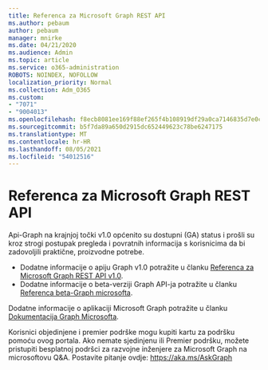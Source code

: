 ```yaml
---
title: Referenca za Microsoft Graph REST API
ms.author: pebaum
author: pebaum
manager: mnirke
ms.date: 04/21/2020
ms.audience: Admin
ms.topic: article
ms.service: o365-administration
ROBOTS: NOINDEX, NOFOLLOW
localization_priority: Normal
ms.collection: Adm_O365
ms.custom:
- "7071"
- "9004013"
ms.openlocfilehash: f8ecb8081ee169f88ef265f4b108919df29a0ca7146835d7e0c4e85793082136
ms.sourcegitcommit: b5f7da89a650d2915dc652449623c78be6247175
ms.translationtype: MT
ms.contentlocale: hr-HR
ms.lasthandoff: 08/05/2021
ms.locfileid: "54012516"
---
```

# <a name="microsoft-graph-rest-api-reference"></a>Referenca za Microsoft Graph REST API

Api-Graph na krajnjoj točki v1.0 općenito su dostupni (GA) status i prošli su kroz strogi postupak pregleda i povratnih informacija s korisnicima da bi zadovoljili praktične, proizvodne potrebe.

- Dodatne informacije o apiju Graph v1.0 potražite u članku [Referenca za Microsoft Graph REST API v1.0](https://docs.microsoft.com/graph/api/overview?toc=.%2Fref%2Ftoc.json&view=graph-rest-1.0&preserve-view=true). 
- Dodatne informacije o beta-verziji Graph API-ja potražite u članku [Referenca beta-Graph microsofta](https://docs.microsoft.com/graph/api/overview?toc=.%2Fref%2Ftoc.json&view=graph-rest-beta&preserve-view=true).

Dodatne informacije o aplikaciji Microsoft Graph potražite u članku [Dokumentacija Graph Microsofta](https://docs.microsoft.com/graph/).

Korisnici objedinjene i premier podrške mogu kupiti kartu za podršku pomoću ovog portala. Ako nemate sjedinjenu ili Premier podršku, možete pristupiti besplatnoj podršci za razvojne inženjere za Microsoft Graph na microsoftovu Q&A. Postavite pitanje ovdje: https://aka.ms/AskGraph

